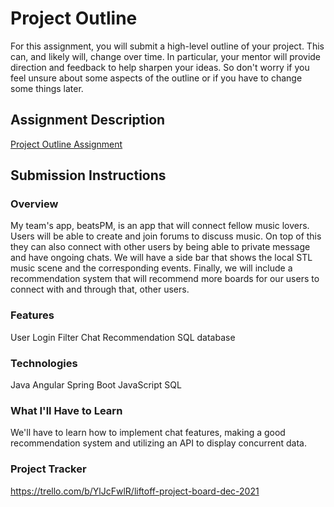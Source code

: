 # Project Outline
For this assignment, you will submit a high-level outline of your project. This can, and likely will, change over time. In particular, your mentor will provide direction and feedback to help sharpen your ideas. So don't worry if you feel unsure about some aspects of the outline or if you have to change some things later.

## Assignment Description
[Project Outline Assignment](https://education.launchcode.org/liftoff/modules/assignments/project-outline)

## Submission Instructions

### Overview
My team's app, beatsPM, is an app that will connect fellow music lovers. Users will be able to create and join forums to discuss music.
On top of this they can also connect with other users by being able to private message and have ongoing chats.
We will have a side bar that shows the local STL music scene and the corresponding events. 
Finally, we will include a recommendation system that will recommend more boards for our users to connect with and through that, other users.

### Features
User Login
Filter
Chat
Recommendation
SQL database
### Technologies
Java
Angular
Spring Boot
JavaScript
SQL


### What I'll Have to Learn
We'll have to learn how to implement chat features, making a good recommendation system and utilizing an API to display concurrent data.
### Project Tracker
https://trello.com/b/YlJcFwlR/liftoff-project-board-dec-2021
